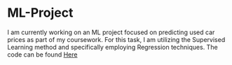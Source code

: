 # ML-Project

I am currently working on an ML project focused on predicting used car prices as part of my coursework. For this task, I am utilizing the Supervised Learning method and specifically employing Regression techniques. The code can be found [Here](https://github.com/iiseriteb/ML-Project/blob/main/Srijan_Pradhan_code.py)
